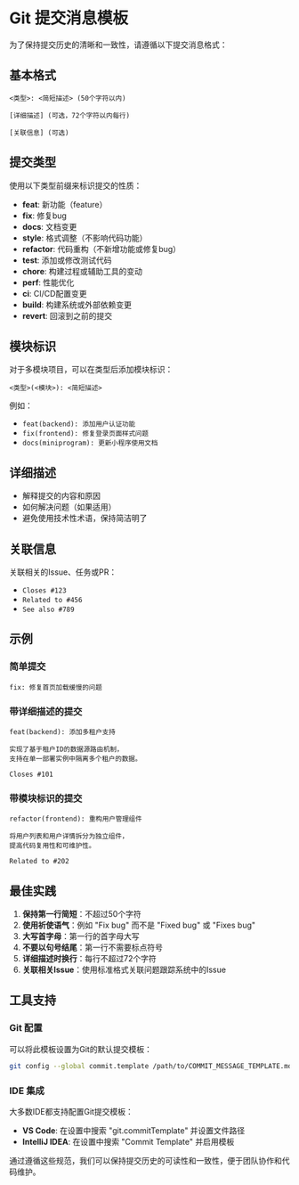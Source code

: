 # Git 提交消息模板

为了保持提交历史的清晰和一致性，请遵循以下提交消息格式：

## 基本格式

```
<类型>: <简短描述> (50个字符以内)

[详细描述] (可选，72个字符以内每行)

[关联信息] (可选)
```

## 提交类型

使用以下类型前缀来标识提交的性质：

- **feat**: 新功能（feature）
- **fix**: 修复bug
- **docs**: 文档变更
- **style**: 格式调整（不影响代码功能）
- **refactor**: 代码重构（不新增功能或修复bug）
- **test**: 添加或修改测试代码
- **chore**: 构建过程或辅助工具的变动
- **perf**: 性能优化
- **ci**: CI/CD配置变更
- **build**: 构建系统或外部依赖变更
- **revert**: 回滚到之前的提交

## 模块标识

对于多模块项目，可以在类型后添加模块标识：

```
<类型>(<模块>): <简短描述>
```

例如：
- `feat(backend): 添加用户认证功能`
- `fix(frontend): 修复登录页面样式问题`
- `docs(miniprogram): 更新小程序使用文档`

## 详细描述

- 解释提交的内容和原因
- 如何解决问题（如果适用）
- 避免使用技术性术语，保持简洁明了

## 关联信息

关联相关的Issue、任务或PR：

- `Closes #123`
- `Related to #456`
- `See also #789`

## 示例

### 简单提交

```
fix: 修复首页加载缓慢的问题
```

### 带详细描述的提交

```
feat(backend): 添加多租户支持

实现了基于租户ID的数据源路由机制，
支持在单一部署实例中隔离多个租户的数据。

Closes #101
```

### 带模块标识的提交

```
refactor(frontend): 重构用户管理组件

将用户列表和用户详情拆分为独立组件，
提高代码复用性和可维护性。

Related to #202
```

## 最佳实践

1. **保持第一行简短**：不超过50个字符
2. **使用祈使语气**：例如 "Fix bug" 而不是 "Fixed bug" 或 "Fixes bug"
3. **大写首字母**：第一行的首字母大写
4. **不要以句号结尾**：第一行不需要标点符号
5. **详细描述时换行**：每行不超过72个字符
6. **关联相关Issue**：使用标准格式关联问题跟踪系统中的Issue

## 工具支持

### Git 配置

可以将此模板设置为Git的默认提交模板：

```bash
git config --global commit.template /path/to/COMMIT_MESSAGE_TEMPLATE.md
```

### IDE 集成

大多数IDE都支持配置Git提交模板：

- **VS Code**: 在设置中搜索 "git.commitTemplate" 并设置文件路径
- **IntelliJ IDEA**: 在设置中搜索 "Commit Template" 并启用模板

通过遵循这些规范，我们可以保持提交历史的可读性和一致性，便于团队协作和代码维护。